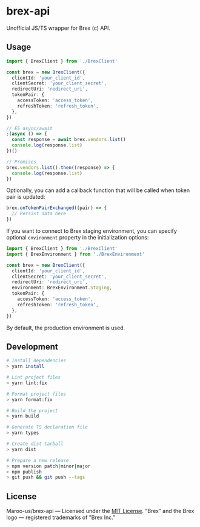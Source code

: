 # brex-api

Unofficial JS/TS wrapper for Brex (c) API.

## Usage

```ts
import { BrexClient } from './BrexClient'

const brex = new BrexClient({
  clientId: 'your_client_id',
  clientSecret: 'your_client_secret',
  redirectUri: 'redirect_uri',
  tokenPair: {
    accessToken: 'access_token',
    refreshToken: 'refresh_token',
  },
})

// ES async/await
;(async () => {
  const response = await brex.vendors.list()
  console.log(response.list)
})()

// Promises
brex.vendors.list().then((response) => {
  console.log(response.list)
})
```

Optionally, you can add a callback function that will be called when token pair is updated:

```ts
brex.onTokenPairExchanged((pair) => {
  // Persist data here
})
```

If you want to connect to Brex staging environment, you can specify optional `environment` property in the initialization options:

```ts
import { BrexClient } from './BrexClient'
import { BrexEnvironment } from './BrexEnvironment'

const brex = new BrexClient({
  clientId: 'your_client_id',
  clientSecret: 'your_client_secret',
  redirectUri: 'redirect_uri',
  environment: BrexEnvironment.Staging,
  tokenPair: {
    accessToken: 'access_token',
    refreshToken: 'refresh_token',
  },
})
```

By default, the production environment is used.

## Development

```sh
# Install dependencies
> yarn install

# Lint project files
> yarn lint:fix

# Format project files
> yarn format:fix

# Build the project
> yarn build

# Generate TS declaration file
> yarn types

# Create dist tarball
> yarn dist

# Prepare a new release
> npm version patch|minor|major
> npm publish
> git push && git push --tags
```

## License

Maroo-us/brex-api — Licensed under the [MIT License](LICENSE).
“Brex” and the Brex logo — registered trademarks of ”Brex Inc.”
